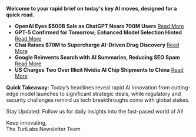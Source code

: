<p><strong>Welcome to your rapid brief on today's key AI moves, designed for a quick read.</strong></p>
<ul>
<li><strong>OpenAI Eyes $500B Sale as ChatGPT Nears 700M Users</strong> <a href="https://www.ft.com/content/af8bb72d-f961-4a1d-a15d-0f3fc73d3abb">Read More</a></li>
<li><strong>GPT-5 Confirmed for Tomorrow; Enhanced Model Selection Hinted</strong> <a href="https://twitter.com/OpenAI/status/1953139020231569685">Read More</a></li>
<li><strong>Chai Raises $70M to Supercharge AI-Driven Drug Discovery</strong> <a href="https://twitter.com/joshim5/status/1953157471272616442">Read More</a></li>
<li><strong>Google Reinvents Search with AI Summaries, Reducing SEO Spam</strong> <a href="https://blog.google/products/search/ai-search-driving-more-queries-higher-quality-clicks/">Read More</a></li>
<li><strong>US Charges Two Over Illicit Nvidia AI Chip Shipments to China</strong> <a href="https://www.theregister.com/2025/08/06/ai_chips_to_china_charges/">Read More</a></li>
</ul>
<p><strong>Quick Takeaway:</strong> Today’s headlines reveal rapid AI innovation from cutting-edge model launches to significant strategic deals, while regulatory and security challenges remind us tech breakthroughs come with global stakes.</p>
<p>Stay Updated: Follow us for daily insights into the fast-paced world of AI!  </p>
<p>Keep innovating,<br />
The TuriLabs Newsletter Team</p>